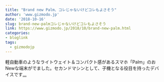 ```yaml
---
title: "Brand new Palm、コレじゃないけどコレもよさそう"
author: 'www.gizmodo.jp'
date: '2018-10-16'
slug: brand-new-palmコレじゃないけどコレもよさそう
link: https://www.gizmodo.jp/2018/10/brand-new-palm.html
categories:
- bloglink
tags:
  - gizmodojp
---
```


軽自動車のようなライトウェイト＆コンパクト感があるスマホ「Palm」のおNewな端末がでました。セカンドマシンとして、子機となる役目を持ったデバイスです[... <i class="fas fa-external-link-alt"></i>](https://www.gizmodo.jp/2018/10/brand-new-palm.html)

